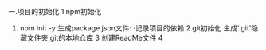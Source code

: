 一.项目的初始化
1 npm初始化
 1) npm init -y
 生成package.json文件:
  ·记录项目的依赖
2 git初始化
 生成'.git'隐藏文件夹,git的本地仓库
3 创建ReadMe文件
4